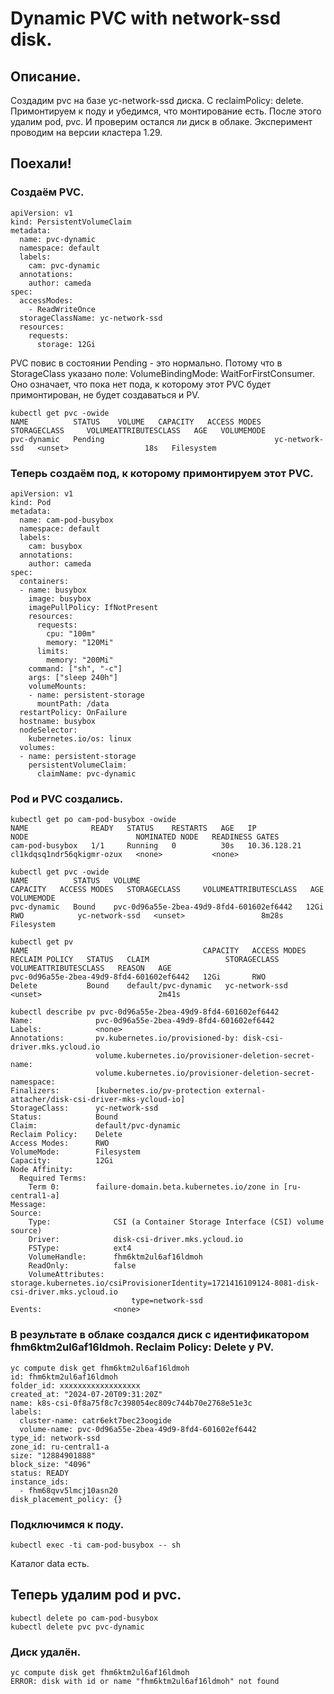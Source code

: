 # Dynamic PVC with network-ssd disk.

## Описание.
Создадим pvc на базе yc-network-ssd диска. С reclaimPolicy: delete. Примонтируем к поду и убедимся, что монтирование есть.
После этого удалим pod, pvc. И проверим остался ли диск в облаке.
Эксперимент проводим на версии кластера 1.29.

## Поехали!

### Создаём PVC.
```
apiVersion: v1
kind: PersistentVolumeClaim
metadata:
  name: pvc-dynamic
  namespace: default
  labels:
    cam: pvc-dynamic
  annotations:
    author: cameda
spec:
  accessModes:
    - ReadWriteOnce
  storageClassName: yc-network-ssd
  resources:
    requests:
      storage: 12Gi
```
PVC повис в состоянии Pending - это нормально. Потому что в StorageClass указано поле: VolumeBindingMode: WaitForFirstConsumer.
Оно означает, что пока нет пода, к которому этот PVC будет примонтирован, не будет создаваться и PV.
```
kubectl get pvc -owide
NAME          STATUS    VOLUME   CAPACITY   ACCESS MODES   STORAGECLASS     VOLUMEATTRIBUTESCLASS   AGE   VOLUMEMODE
pvc-dynamic   Pending                                      yc-network-ssd   <unset>                 18s   Filesystem
```
### Теперь создаём под, к которому примонтируем этот PVC.
```
apiVersion: v1
kind: Pod
metadata:
  name: cam-pod-busybox
  namespace: default
  labels:
    cam: busybox
  annotations:
    author: cameda
spec:
  containers:
  - name: busybox
    image: busybox
    imagePullPolicy: IfNotPresent
    resources:
      requests:
        cpu: "100m"
        memory: "120Mi"
      limits:
        memory: "200Mi"
    command: ["sh", "-c"]
    args: ["sleep 240h"]
    volumeMounts:
    - name: persistent-storage
      mountPath: /data
  restartPolicy: OnFailure
  hostname: busybox
  nodeSelector:
    kubernetes.io/os: linux
  volumes:
  - name: persistent-storage
    persistentVolumeClaim:
      claimName: pvc-dynamic
```

### Pod и PVC создались.
```
kubectl get po cam-pod-busybox -owide
NAME              READY   STATUS    RESTARTS   AGE   IP             NODE                        NOMINATED NODE   READINESS GATES
cam-pod-busybox   1/1     Running   0          30s   10.36.128.21   cl1kdqsq1ndr56qkigmr-ozux   <none>           <none>

kubectl get pvc -owide
NAME          STATUS   VOLUME                                     CAPACITY   ACCESS MODES   STORAGECLASS     VOLUMEATTRIBUTESCLASS   AGE     VOLUMEMODE
pvc-dynamic   Bound    pvc-0d96a55e-2bea-49d9-8fd4-601602ef6442   12Gi       RWO            yc-network-ssd   <unset>                 8m28s   Filesystem

kubectl get pv
NAME                                       CAPACITY   ACCESS MODES   RECLAIM POLICY   STATUS   CLAIM                 STORAGECLASS     VOLUMEATTRIBUTESCLASS   REASON   AGE
pvc-0d96a55e-2bea-49d9-8fd4-601602ef6442   12Gi       RWO            Delete           Bound    default/pvc-dynamic   yc-network-ssd   <unset>                          2m41s

kubectl describe pv pvc-0d96a55e-2bea-49d9-8fd4-601602ef6442
Name:              pvc-0d96a55e-2bea-49d9-8fd4-601602ef6442
Labels:            <none>
Annotations:       pv.kubernetes.io/provisioned-by: disk-csi-driver.mks.ycloud.io
                   volume.kubernetes.io/provisioner-deletion-secret-name:
                   volume.kubernetes.io/provisioner-deletion-secret-namespace:
Finalizers:        [kubernetes.io/pv-protection external-attacher/disk-csi-driver-mks-ycloud-io]
StorageClass:      yc-network-ssd
Status:            Bound
Claim:             default/pvc-dynamic
Reclaim Policy:    Delete
Access Modes:      RWO
VolumeMode:        Filesystem
Capacity:          12Gi
Node Affinity:
  Required Terms:
    Term 0:        failure-domain.beta.kubernetes.io/zone in [ru-central1-a]
Message:
Source:
    Type:              CSI (a Container Storage Interface (CSI) volume source)
    Driver:            disk-csi-driver.mks.ycloud.io
    FSType:            ext4
    VolumeHandle:      fhm6ktm2ul6af16ldmoh
    ReadOnly:          false
    VolumeAttributes:      storage.kubernetes.io/csiProvisionerIdentity=1721416109124-8081-disk-csi-driver.mks.ycloud.io
                           type=network-ssd
Events:                <none>
```

### В результате в облаке создался диск с идентификатором fhm6ktm2ul6af16ldmoh. Reclaim Policy: Delete у PV.
```
yc compute disk get fhm6ktm2ul6af16ldmoh
id: fhm6ktm2ul6af16ldmoh
folder_id: xxxxxxxxxxxxxxxxxx
created_at: "2024-07-20T09:31:20Z"
name: k8s-csi-0f8a75f8c7c398054ec809c744b70e2768e51e3c
labels:
  cluster-name: catr6ekt7bec23oogide
  volume-name: pvc-0d96a55e-2bea-49d9-8fd4-601602ef6442
type_id: network-ssd
zone_id: ru-central1-a
size: "12884901888"
block_size: "4096"
status: READY
instance_ids:
  - fhm68qvv5lmcj10asn20
disk_placement_policy: {}
```

### Подключимся к поду.
```
kubectl exec -ti cam-pod-busybox -- sh
```
Каталог data есть.

## Теперь удалим pod и pvc.
```
kubectl delete po cam-pod-busybox
kubectl delete pvc pvc-dynamic
```

### Диск удалён.
```
yc compute disk get fhm6ktm2ul6af16ldmoh
ERROR: disk with id or name "fhm6ktm2ul6af16ldmoh" not found
```

